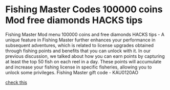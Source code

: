 # Fishing Master Codes 100000 coins Mod free diamonds HACKS tips

Fishing Master Mod menu 100000 coins and free diamonds HACKS tips - A unique feature in Fishing Master further enhances your performance in subsequent adventures, which is related to license upgrades obtained through fishing points and benefits that you can unlock with it. In our previous discussion, we talked about how you can earn points by capturing at least the top 50 fish on each reel in a day. These points will accumulate and increase your fishing license in specific fisheries, allowing you to unlock some privileges. Fishing Master gift code - KAU0120AO

[check this](https://fishingmaster.quora.com/about)
